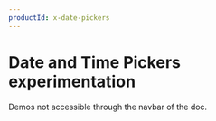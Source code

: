 ```yaml
---
productId: x-date-pickers
---
```


# Date and Time Pickers experimentation

<p class="description">Demos not accessible through the navbar of the doc.</p>
